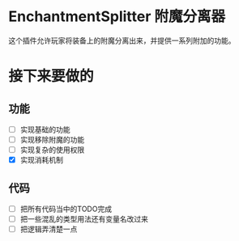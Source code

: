 # EnchantmentSplitter 附魔分离器

这个插件允许玩家将装备上的附魔分离出来，并提供一系列附加的功能。

# 接下来要做的

## 功能

- [ ] 实现基础的功能  
- [ ] 实现移除附魔的功能  
- [ ] 实现复杂的使用权限  
- [x] 实现消耗机制  

## 代码

- [ ] 把所有代码当中的TODO完成
- [ ] 把一些混乱的类型用法还有变量名改过来  
- [ ] 把逻辑弄清楚一点  
